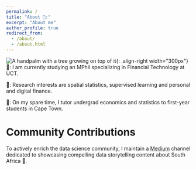 ```yaml
---
permalink: /
title: "About 📌:"
excerpt: "About me"
author_profile: true
redirect_from: 
  - /about/
  - /about.html
---
```


![A handpalm with a tree growing on top of it](/images/image_to_text_vis.png){: .align-right width="300px"}
👔: I am currently studying an MPhil specializing in Financial Technology at UCT.

🎯: Research interests are spatial statistics, supervised learning and personal and digital finance. 

🎨: On my spare time, I tutor undergrad economics and statistics to first-year students in Cape Town. 



# Community Contributions 

To actively enrich the data science community, I maintain a [Medium](https://siphiwebogatsu.medium.com/) channel dedicated to showcasing compelling data storytelling content about South Africa 🌇.

